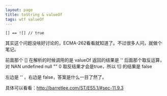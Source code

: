 ```yaml
---
layout: page
title: toString & valueOf
tags: wtf valueOf
---
```


    [] == ![] // true
    
其实这个问题没啥好讨论的，ECMA-262看看就知道了。不过很多人问，就做个笔记。

前面那个 [] 在解析的时候调用的是 valueOf 返回的结果是 ''
后面那个取反运算，对 NAN undefined null "" 0 取反结果才会是true，所以 ![] 的结果是 false

左边是 '' ，右边是 false，答案是什么一目了然了。

具体可以看看：<http://barretlee.com/ST/ES5.1/#sec-11.9.3>
